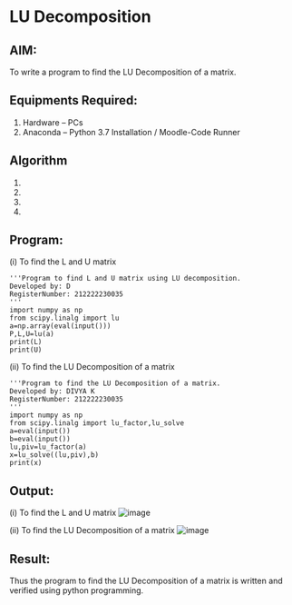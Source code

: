 # LU Decomposition 

## AIM:
To write a program to find the LU Decomposition of a matrix.

## Equipments Required:
1. Hardware – PCs
2. Anaconda – Python 3.7 Installation / Moodle-Code Runner

## Algorithm
1. 
2. 
3. 
4. 

## Program:
(i) To find the L and U matrix
```
'''Program to find L and U matrix using LU decomposition.
Developed by: D
RegisterNumber: 212222230035
'''
import numpy as np
from scipy.linalg import lu
a=np.array(eval(input()))
P,L,U=lu(a)
print(L)
print(U)
```

(ii) To find the LU Decomposition of a matrix
```
'''Program to find the LU Decomposition of a matrix.
Developed by: DIVYA K
RegisterNumber: 212222230035
'''
import numpy as np
from scipy.linalg import lu_factor,lu_solve
a=eval(input())
b=eval(input())
lu,piv=lu_factor(a)
x=lu_solve((lu,piv),b)
print(x)
```

## Output:
(i) To find the L and U matrix
![image](https://github.com/divyakumars/LU-Decomposition/assets/119393621/be199ee4-65b8-4a68-ba8f-437146423546)

(ii) To find the LU Decomposition of a matrix
![image](https://github.com/divyakumars/LU-Decomposition/assets/119393621/bffd69fa-2505-4a32-b67a-7c10c1aae2d0)



## Result:
Thus the program to find the LU Decomposition of a matrix is written and verified using python programming.

